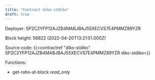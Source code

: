 ```yaml
---
title: "Contract diko-stdiko"
draft: true
---
```

Deployer: SP2C2YFP12AJZB4MABJBAJ55XECVS7E4PMMZ89YZR


 



Block height: 56822 (2022-04-20T13:21:51.000Z)

Source code: {{<contractref "diko-stdiko" SP2C2YFP12AJZB4MABJBAJ55XECVS7E4PMMZ89YZR diko-stdiko>}}

Functions:

* get-ratio-at-block _read_only_
